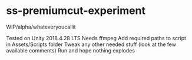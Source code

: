 # ss-premiumcut-experiment
WIP/alpha/whateveryoucallit

Tested on Unity 2018.4.28 LTS
Needs ffmpeg
Add required paths to script in Assets/Scripts folder 
Tweak any other needed stuff (look at the few available comments)
Run and hope nothing explodes
